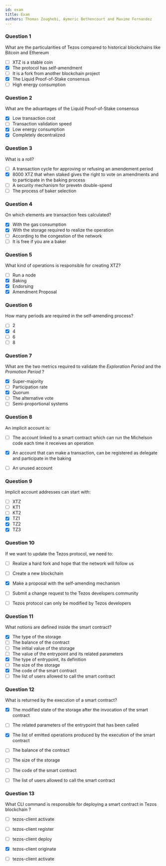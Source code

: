 ```yaml
---
id: exam
title: Exam
authors: Thomas Zoughebi, Aymeric Bethencourt and Maxime Fernandez
---
```


### Question 1

What are the particularities of Tezos compared to historical blockchains like Bitcoin and Ethereum

- [ ] XTZ is a stable coin
- [x] The protocol has self-amendment
- [ ] It is a fork from another blockchain project
- [x] The Liquid Proof-of-Stake consensus
- [ ] High energy consumption

### Question 2

What are the advantages of the Liquid Proof-of-Stake consensus 

- [x] Low transaction cost
- [ ] Transaction validation speed
- [x] Low energy consumption
- [x] Completely decentralized

### Question 3

What is a roll?

- [ ] A transaction cycle for approving or refusing an amendement period
- [X] 8000 XTZ that when staked gives the right to vote on amendments and to participate in the baking process
- [ ] A security mechanism for prevetn double-spend
- [ ] The process of baker selection

### Question 4

On which elements are transaction fees calculated?

- [X] With the gas consumption
- [X] With the storage required to realize the operation
- [ ] According to the congestion of the network
- [ ] It is free if you are a baker

### Question 5

What kind of operations is responsible for creating XTZ?

- [ ] Run a node
- [X] Baking
- [X] Endorsing
- [X] Amendment Proposal

### Question 6

How many periods are required in the self-amending process?

- [ ] 2
- [X] 4
- [ ] 6
- [ ] 8

### Question 7

What are the two metrics required to validate the _Exploration Period_ and the _Promotion Period_ ?

- [x] Super-majority
- [ ] Participation rate
- [x] Quorum 
- [ ] The alternative vote
- [ ] Semi-proportional systems

### Question 8

An implicit account is:

- [ ] The account linked to a smart contract which can run the Michelson code each time it receives an operation
- [X] An account that can make a transaction, can be registered as delegate and participate in the baking 
- [ ] An unused account


### Question 9

Implicit account addresses can start with:

- [ ] XTZ
- [ ] KT1
- [ ] KT2
- [X] TZ1
- [X] TZ2
- [X] TZ3

### Question 10

If we want to update the Tezos protocol, we need to:

- [ ] Realize a hard fork and hope that the network will follow us
- [ ] Create a new blockchain
- [X] Make a proposal with the self-amending mechanism
- [ ] Submit a change request to the Tezos developers community
- [ ] Tezos protocol can only be modified by Tezos developers


### Question 11

What notions are defined inside the smart contract?

- [x] The type of the storage
- [ ] The balance of the contract
- [ ] The initial value of the storage
- [ ] The value of the entrypoint and its related parameters
- [x] The type of entrypoint, its definition
- [ ] The size of the storage
- [x] The code of the smart contract
- [ ] The list of users allowed to call the smart contract

### Question 12

What is returned by the execution of a smart contract?

- [x] The modified state of the storage after the invocation of the smart contract
- [ ] The related parameters of the entrypoint that has been called
- [x] The list of emitted operations produced by the execution of the smart contract
- [ ] The balance of the contract
- [ ] The size of the storage
- [ ] The code of the smart contract
- [ ] The list of users allowed to call the smart contract


### Question 13

What CLI command is responsible for deploying a smart contract in Tezos blockchain ?

- [ ] tezos-client activate
- [ ] tezos-client register
- [ ] tezos-client deploy
- [x] tezos-client originate
- [ ] tezos-client activate



